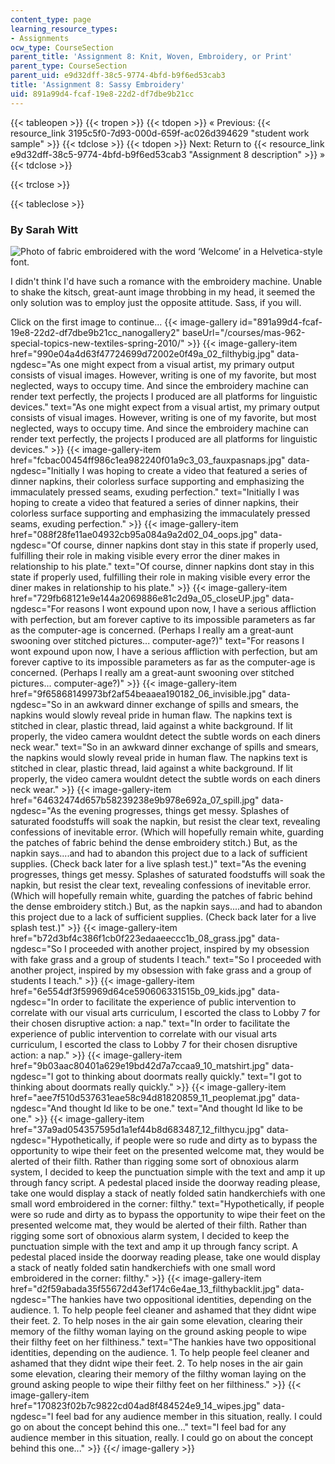 ```yaml
---
content_type: page
learning_resource_types:
- Assignments
ocw_type: CourseSection
parent_title: 'Assignment 8: Knit, Woven, Embroidery, or Print'
parent_type: CourseSection
parent_uid: e9d32dff-38c5-9774-4bfd-b9f6ed53cab3
title: 'Assignment 8: Sassy Embroidery'
uid: 891a99d4-fcaf-19e8-22d2-df7dbe9b21cc
---
```


{{< tableopen >}}
{{< tropen >}}
{{< tdopen >}}
« Previous: {{< resource_link 3195c5f0-7d93-000d-659f-ac026d394629 "student work sample" >}}
{{< tdclose >}}
{{< tdopen >}}
Next: Return to {{< resource_link e9d32dff-38c5-9774-4bfd-b9f6ed53cab3 "Assignment 8 description" >}} »
{{< tdclose >}}

{{< trclose >}}

{{< tableclose >}}

### By Sarah Witt

![Photo of fabric embroidered with the word ‘Welcome’ in a Helvetica-style font. ](/courses/media-arts-and-sciences/mas-962-special-topics-new-textiles-spring-2010/assignments-and-projects/knit-woven-embroidery-or-print/01_welcome.jpg)

I didn't think I'd have such a romance with the embroidery machine. Unable to shake the kitsch, great-aunt image throbbing in my head, it seemed the only solution was to employ just the opposite attitude. Sass, if you will.

Click on the first image to continue...
{{< image-gallery id="891a99d4-fcaf-19e8-22d2-df7dbe9b21cc_nanogallery2" baseUrl="/courses/mas-962-special-topics-new-textiles-spring-2010/" >}}
{{< image-gallery-item href="990e04a4d63f47724699d72002e0f49a_02_filthybig.jpg" data-ngdesc="As one might expect from a visual artist, my primary output consists of visual images. However, writing is one of my favorite, but most neglected, ways to occupy time. And since the embroidery machine can render text perfectly, the projects I produced are all platforms for linguistic devices." text="As one might expect from a visual artist, my primary output consists of visual images. However, writing is one of my favorite, but most neglected, ways to occupy time. And since the embroidery machine can render text perfectly, the projects I produced are all platforms for linguistic devices." >}}
{{< image-gallery-item href="fcbac00454ff986c1ea982240f01a9c3_03_fauxpasnaps.jpg" data-ngdesc="Initially I was hoping to create a video that featured a series of dinner napkins, their colorless surface supporting and emphasizing the immaculately pressed seams, exuding perfection." text="Initially I was hoping to create a video that featured a series of dinner napkins, their colorless surface supporting and emphasizing the immaculately pressed seams, exuding perfection." >}}
{{< image-gallery-item href="088f28fe11ae04932cb95a084a9a2d02_04_oops.jpg" data-ngdesc="Of course, dinner napkins dont stay in this state if properly used, fulfilling their role in making visible every error the diner makes in relationship to his plate." text="Of course, dinner napkins dont stay in this state if properly used, fulfilling their role in making visible every error the diner makes in relationship to his plate." >}}
{{< image-gallery-item href="729fb68121e9e144a2069886e81c2d9a_05_closeUP.jpg" data-ngdesc="For reasons I wont expound upon now, I have a serious affliction with perfection, but am forever captive to its impossible parameters as far as the computer-age is concerned. (Perhaps I really am a great-aunt swooning over stitched pictures... computer-age?)" text="For reasons I wont expound upon now, I have a serious affliction with perfection, but am forever captive to its impossible parameters as far as the computer-age is concerned. (Perhaps I really am a great-aunt swooning over stitched pictures... computer-age?)" >}}
{{< image-gallery-item href="9f65868149973bf2af54beaaea190182_06_invisible.jpg" data-ngdesc="So in an awkward dinner exchange of spills and smears, the napkins would slowly reveal pride in human flaw. The napkins text is stitched in clear, plastic thread, laid against a white background. If lit properly, the video camera wouldnt detect the subtle words on each diners neck wear." text="So in an awkward dinner exchange of spills and smears, the napkins would slowly reveal pride in human flaw. The napkins text is stitched in clear, plastic thread, laid against a white background. If lit properly, the video camera wouldnt detect the subtle words on each diners neck wear." >}}
{{< image-gallery-item href="64632474d657b58239238e9b978e692a_07_spill.jpg" data-ngdesc="As the evening progresses, things get messy. Splashes of saturated foodstuffs will soak the napkin, but resist the clear text, revealing confessions of inevitable error. (Which will hopefully remain white, guarding the patches of fabric behind the dense embroidery stitch.) But, as the napkin says....and had to abandon this project due to a lack of sufficient supplies. (Check back later for a live splash test.)" text="As the evening progresses, things get messy. Splashes of saturated foodstuffs will soak the napkin, but resist the clear text, revealing confessions of inevitable error. (Which will hopefully remain white, guarding the patches of fabric behind the dense embroidery stitch.) But, as the napkin says....and had to abandon this project due to a lack of sufficient supplies. (Check back later for a live splash test.)" >}}
{{< image-gallery-item href="b72d3bf4c386f1cb0f223edaaeeccc1b_08_grass.jpg" data-ngdesc="So I proceeded with another project, inspired by my obsession with fake grass and a group of students I teach." text="So I proceeded with another project, inspired by my obsession with fake grass and a group of students I teach." >}}
{{< image-gallery-item href="6e554df3f59969d64ce590606331515b_09_kids.jpg" data-ngdesc="In order to facilitate the experience of public intervention to correlate with our visual arts curriculum, I escorted the class to Lobby 7 for their chosen disruptive action: a nap." text="In order to facilitate the experience of public intervention to correlate with our visual arts curriculum, I escorted the class to Lobby 7 for their chosen disruptive action: a nap." >}}
{{< image-gallery-item href="9b03aac80401a629e19bd42d7a7ccaa9_10_matshirt.jpg" data-ngdesc="I got to thinking about doormats really quickly." text="I got to thinking about doormats really quickly." >}}
{{< image-gallery-item href="aee7f510d537631eae58c94d81820859_11_peoplemat.jpg" data-ngdesc="And thought Id like to be one." text="And thought Id like to be one." >}}
{{< image-gallery-item href="37a9ad054357595d1a1ef44b8d683487_12_filthycu.jpg" data-ngdesc="Hypothetically, if people were so rude and dirty as to bypass the opportunity to wipe their feet on the presented welcome mat, they would be alerted of their filth. Rather than rigging some sort of obnoxious alarm system, I decided to keep the punctuation simple with the text and amp it up through fancy script. A pedestal placed inside the doorway reading please, take one would display a stack of neatly folded satin handkerchiefs with one small word embroidered in the corner: filthy." text="Hypothetically, if people were so rude and dirty as to bypass the opportunity to wipe their feet on the presented welcome mat, they would be alerted of their filth. Rather than rigging some sort of obnoxious alarm system, I decided to keep the punctuation simple with the text and amp it up through fancy script. A pedestal placed inside the doorway reading please, take one would display a stack of neatly folded satin handkerchiefs with one small word embroidered in the corner: filthy." >}}
{{< image-gallery-item href="d2f59abada35f55672d43ef174c6e4ae_13_filthybacklit.jpg" data-ngdesc="The hankies have two oppositional identities, depending on the audience. 1. To help people feel cleaner and ashamed that they didnt wipe their feet. 2. To help noses in the air gain some elevation, clearing their memory of the filthy woman laying on the ground asking people to wipe their filthy feet on her filthiness." text="The hankies have two oppositional identities, depending on the audience. 1. To help people feel cleaner and ashamed that they didnt wipe their feet. 2. To help noses in the air gain some elevation, clearing their memory of the filthy woman laying on the ground asking people to wipe their filthy feet on her filthiness." >}}
{{< image-gallery-item href="170823f02b7c9822cd04ad8f484524e9_14_wipes.jpg" data-ngdesc="I feel bad for any audience member in this situation, really. I could go on about the concept behind this one..." text="I feel bad for any audience member in this situation, really. I could go on about the concept behind this one..." >}}
{{</ image-gallery >}}